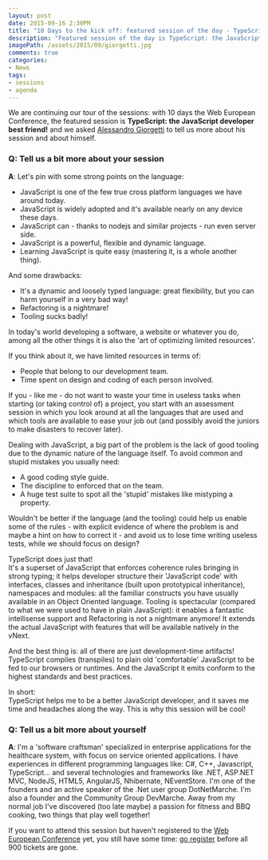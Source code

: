 ```yaml
---
layout: post
date: 2015-09-16 2:30PM
title: "10 Days to the kick off: featured session of the day - TypeScript: the JavaScript developer best friend! by Alessandro Giorgetti"
description: "Featured session of the day is TypeScript: the JavaScript developer best friend! by Alessandro Giorgetti"
imagePath: /assets/2015/09/giorgetti.jpg
comments: true
categories:
- News
tags:
- sessions
- agenda
---
```


We are continuing our tour of the sessions: with 10 days the Web European Conference, the featured session is **TypeScript: the JavaScript developer best friend!** and we asked [Alessandro Giorgetti](http://www.primordialcode.com/) to tell us more about his session and about himself.

### Q: Tell us a bit more about your session
**A**: Let's pin with some strong points on the language:

 - JavaScript is one of the few true cross platform languages we have around today.
 - JavaScript is widely adopted and it's available nearly on any device these days.
 - JavaScript can - thanks to nodejs and similar projects - run even server side.
 - JavaScript is a powerful, flexible and dynamic language.
 - Learning JavaScript is quite easy (mastering it, is a whole another thing).

And some drawbacks:

 - It's a dynamic and loosely typed language: great flexibility, but you can harm yourself in a very bad way!
 - Refactoring is a nightmare!
 - Tooling sucks badly!

In today's world developing a software, a website or whatever you do, among all the other things it is also the 'art of optimizing limited resources'.

If you think about it, we have limited resources in terms of:
 - People that belong to our development team.
 - Time spent on design and coding of each person involved.

If you - like me - do not want to waste your time in useless tasks when starting (or taking control of)  a project, you start with an assessment session in which you look around at all the languages that are used and which tools are available to ease your job out (and possibly avoid the juniors to make disasters to recover later).

Dealing with JavaScript, a big part of the problem is the lack of good tooling due to the dynamic nature of the language itself. To avoid common and stupid mistakes you usually need:
 - A good coding style guide.
 - The discipline to enforced that on the team.
 - A huge test suite to spot all the 'stupid' mistakes like mistyping a property.

Wouldn't be better if the language (and the tooling) could help us enable some of the rules - with explicit evidence of where the problem is and maybe a hint on how to correct it - and avoid us to lose time writing useless tests, while we should focus on design?

TypeScript does just that!  
It's a superset of JavaScript that enforces coherence rules bringing in strong typing; it helps developer structure their 'JavaScript code' with interfaces, classes and inheritance (built upon prototypical inheritance), namespaces and modules: all the familiar constructs you have usually available in an Object Oriented language.
Tooling is spectacular (compared to what we were used to have in plain JavaScript): it enables a fantastic intellisense support and Refactoring is not a nightmare anymore!
It extends the actual JavaScript with features that will be available natively in the vNext.

And the best thing is: all of there are just development-time artifacts! TypeScript compiles (transpiles) to plain old 'comfortable' JavaScript to be fed to our browsers or runtimes. And the JavaScript it emits conform to the highest standards and best practices.

In short:  
TypeScript helps me to be a better JavaScript developer, and it saves me time and headaches along the way. This is why this session will be cool!

### Q: Tell us a bit more about yourself
**A**: I'm a 'software craftsman' specialized in enterprise applications for the healthcare system, with focus on service oriented applications. I have experiences in different programming languages like: C#, C++, Javascript, TypeScript... and several technologies and frameworks like .NET, ASP.NET MVC, NodeJS, HTML5, AngularJS, Nhibernate, NEventStore. I'm one of the founders and an active speaker of the .Net user group DotNetMarche. I'm also a founder and the Community Group DevMarche. Away from my normal job I've discovered (too late maybe) a passion for fitness and BBQ cooking, two things that play well together!

If you want to attend this session but haven't registered to the [Web European Conference](http://webnextconf.eu/) yet, you still have some time: [go register](http://webnextconf.eventbrite.com/) before all 900 tickets are gone.
